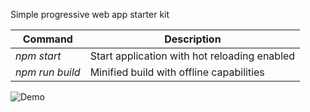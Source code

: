 Simple progressive web app starter kit

Command|Description
--- | ---
*npm start*|Start application with hot reloading enabled
*npm run build*|Minified build with offline capabilities

![Demo](https://github.com/paulhoughton/react-pwa/blob/gh-pages/demo.gif)
